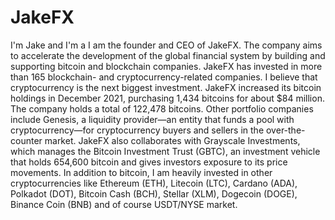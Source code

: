 # JakeFX
I'm Jake and I'm a I am the founder and CEO of JakeFX. The company aims to accelerate the development of the global financial system by building and supporting bitcoin and blockchain companies. JakeFX has invested in more than 165 blockchain- and cryptocurrency-related companies. I believe that cryptocurrency is the next biggest investment. JakeFX increased its bitcoin holdings in December 2021, purchasing 1,434 bitcoins for about $84 million. The company holds a total of 122,478 bitcoins. Other portfolio companies include Genesis, a liquidity provider—an entity that funds a pool with cryptocurrency—for cryptocurrency buyers and sellers in the over-the-counter market. JakeFX also collaborates with Grayscale Investments, which manages the Bitcoin Investment Trust (GBTC), an investment vehicle that holds 654,600 bitcoin and gives investors exposure to its price movements. In addition to bitcoin, I am heavily invested in other cryptocurrencies like Ethereum (ETH), Litecoin (LTC), Cardano (ADA), Polkadot (DOT), Bitcoin Cash (BCH), Stellar (XLM), Dogecoin (DOGE), Binance Coin (BNB) and of course USDT/NYSE market.
